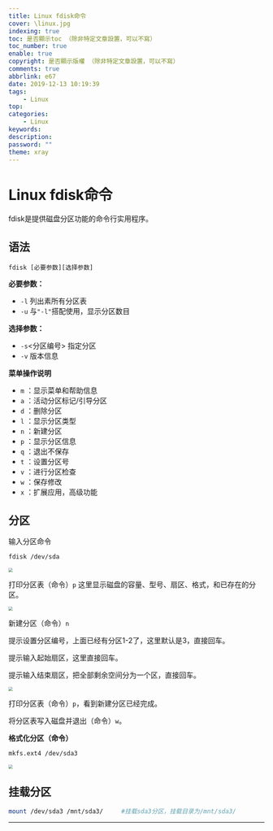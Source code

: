 ```yaml
---
title: Linux fdisk命令
cover: \linux.jpg
indexing: true
toc: 是否顯示toc （除非特定文章設置，可以不寫）
toc_number: true
enable: true
copyright: 是否顯示版權 （除非特定文章設置，可以不寫）
comments: true
abbrlink: e67
date: 2019-12-13 10:19:39
tags:
	- Linux 
top:
categories:
	- Linux
keywords:
description:
password: ""
theme: xray
---
```


# Linux fdisk命令

fdisk是提供磁盘分区功能的命令行实用程序。

## 语法

```
fdisk [必要参数][选择参数]
```

**必要参数：**

- `-l` 列出素所有分区表
- `-u` 与`"-l"`搭配使用，显示分区数目

**选择参数：**

- `-s`<分区编号> 指定分区
- `-v` 版本信息

**菜单操作说明**

- `m` ：显示菜单和帮助信息
- `a` ：活动分区标记/引导分区
- `d` ：删除分区
- `l` ：显示分区类型
- `n` ：新建分区
- `p` ：显示分区信息
- `q` ：退出不保存
- `t` ：设置分区号
- `v` ：进行分区检查
- `w` ：保存修改
- `x` ：扩展应用，高级功能

## 分区

输入分区命令

```bash
fdisk /dev/sda
```

<img src="2019121301-openwrt/01.png"
 style="zoom:50%;" />

打印分区表（命令）`p`
这里显示磁盘的容量、型号、扇区、格式，和已存在的分区。

<img src="2019121301-openwrt/02.png"
style="zoom:50%;" />

新建分区（命令）`n`

提示设置分区编号，上面已经有分区1-2了，这里默认是3，直接回车。

提示输入起始扇区，这里直接回车。

提示输入结束扇区，把全部剩余空间分为一个区，直接回车。

<img src="2019121301-openwrt/03.png"
 style="zoom:50%;" />

打印分区表（命令）`p`，看到新建分区已经完成。

将分区表写入磁盘并退出（命令）`w`。

**格式化分区（命令）**

```bash
mkfs.ext4 /dev/sda3
```

<img src="2019121301-openwrt/04.png"
style="zoom:50%;" />

## 挂载分区

```bash
mount /dev/sda3 /mnt/sda3/     #挂载sda3分区，挂载目录为/mnt/sda3/  
```

------
